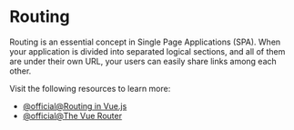 # Routing

Routing is an essential concept in Single Page Applications (SPA). When your application is divided into separated logical sections, and all of them are under their own URL, your users can easily share links among each other.

Visit the following resources to learn more:

- [@official@Routing in Vue.js](https://vuejs.org/guide/scaling-up/routing.html)
- [@official@The Vue Router](https://router.vuejs.org/)
